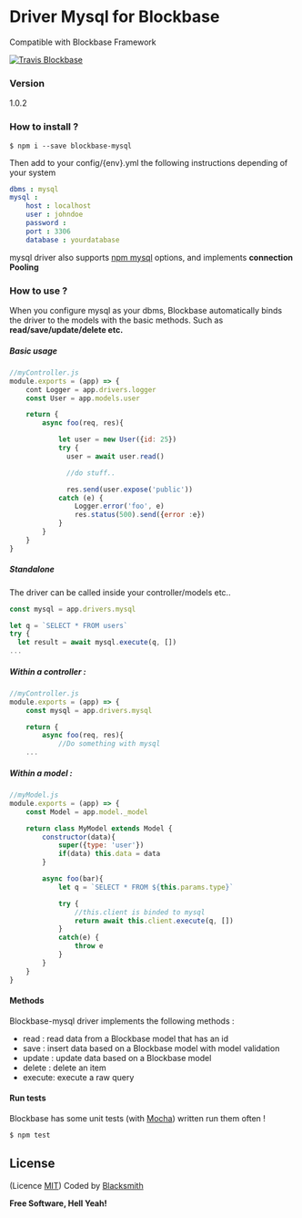 # Driver Mysql for Blockbase
Compatible with Blockbase Framework

[![Travis Blockbase](https://api.travis-ci.org/blacksmithstudio/blockbase-mysql.svg?branch=master)](https://travis-ci.org/blacksmithstudio/blockbase-mysql)

### Version
1.0.2

### How to install ?
```shell
$ npm i --save blockbase-mysql
```

Then add to your config/{env}.yml the following instructions depending of your system
```yml
dbms : mysql
mysql :
    host : localhost
    user : johndoe
    password :
    port : 3306
    database : yourdatabase
```

mysql driver also supports [npm mysql](https://www.npmjs.com/package/mysql) options, and implements **connection Pooling**

### How to use ?

When you configure mysql as your dbms, Blockbase automatically binds the driver to the models with the basic methods. Such as **read/save/update/delete etc.**

##### Basic usage

```js
//myController.js
module.exports = (app) => {
    cont Logger = app.drivers.logger
    const User = app.models.user

    return {
        async foo(req, res){

            let user = new User({id: 25})
            try {
              user = await user.read()

              //do stuff..

              res.send(user.expose('public'))
            catch (e) {
                Logger.error('foo', e)
                res.status(500).send({error :e})
            }
        }
    }
}
```


##### Standalone

The driver can be called inside your controller/models etc..

```js
const mysql = app.drivers.mysql

let q = `SELECT * FROM users`
try {
  let result = await mysql.execute(q, [])
...
```


##### Within a controller :

```js
//myController.js
module.exports = (app) => {
    const mysql = app.drivers.mysql

    return {
        async foo(req, res){
            //Do something with mysql
    ...
```

##### Within a model :


```js
//myModel.js
module.exports = (app) => {
    const Model = app.model._model

    return class MyModel extends Model {
        constructor(data){
            super({type: 'user'})
            if(data) this.data = data
        }

        async foo(bar){
            let q = `SELECT * FROM ${this.params.type}`

            try {
                //this.client is binded to mysql
                return await this.client.execute(q, [])
            }
            catch(e) {
                throw e
            }
        }
    }
}
```

#### Methods

Blockbase-mysql driver implements the following methods :
* read   : read data from a Blockbase model that has an id
* save   : insert data based on a Blockbase model with model validation
* update : update data based on a Blockbase model
* delete : delete an item
* execute: execute a raw query



#### Run tests
Blockbase has some unit tests (with [Mocha](https://mochajs.org)) written run them often !

```sh
$ npm test
```

License
----
(Licence [MIT](https://github.com/blacksmithstudio/blockbase-express/blob/master/LICENCE))
Coded by [Blacksmith](https://www.blacksmith.studio)


**Free Software, Hell Yeah!**

[Node.js]:https://nodejs.org/en
[NPM]:https://www.npmjs.com
